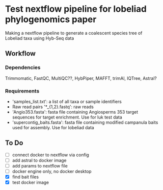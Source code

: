 # Test nextflow pipeline for lobeliad phylogenomics paper
Making a nextflow pipeline to generate a coalescent species tree of Lobeliad taxa using Hyb-Seq data

## Workflow
### Dependencies
Trimmomatic, FastQC, MultiQC??, HybPiper, MAFFT, trimAl, IQTree, Astral?

### Requirements
- 'samples_list.txt': a list of all taxa or sample identifiers
- Raw read pairs '*_{1,2}.fastq': raw reads 
- 'Angio353.fasta': fasta file containing Angiosperms 353 target sequences for target enrichment. Use for luk test data 
- 'supercontig_baits.fasta': fasta file containing modified campanula baits used for assembly. Use for lobeliad data



## To Do
- [ ] connect docker to nextflow via config
- [ ] add astral to docker image
- [ ] add params to nextflow file
- [ ] docker engine only, no docker desktop
- [x] find bait files
- [x] test docker image

